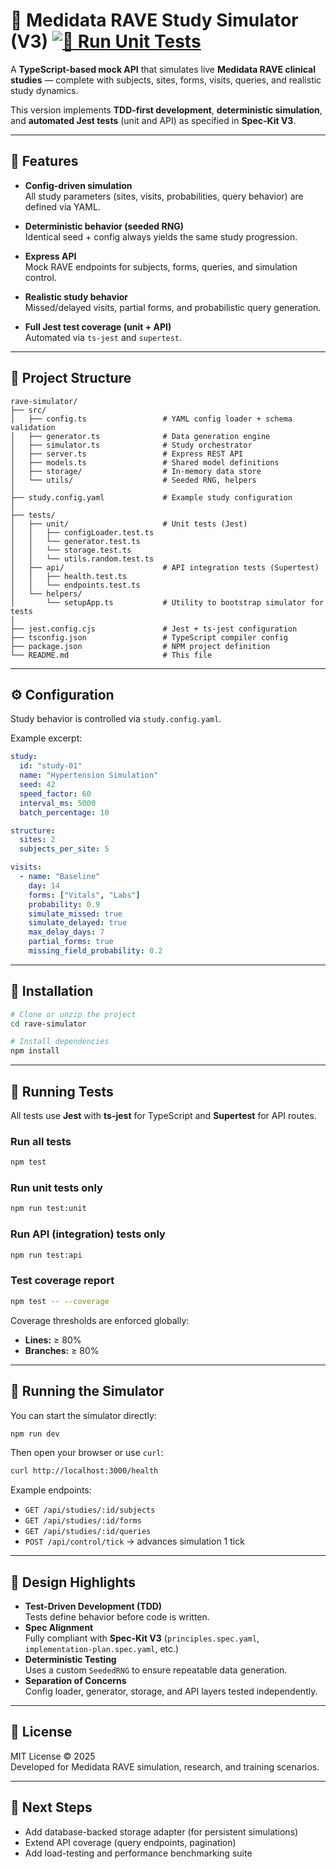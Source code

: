 # 🧪 Medidata RAVE Study Simulator (V3)  [![🧪 Run Unit Tests](https://github.com/mecster09/rave-maker/actions/workflows/test.yml/badge.svg)](https://github.com/mecster09/rave-maker/actions/workflows/test.yml)

A **TypeScript-based mock API** that simulates live **Medidata RAVE clinical studies** — complete with subjects, sites, forms, visits, queries, and realistic study dynamics.

This version implements **TDD-first development**, **deterministic simulation**, and **automated Jest tests** (unit and API) as specified in **Spec-Kit V3**.

---

## 🚀 Features

- **Config-driven simulation**  
  All study parameters (sites, visits, probabilities, query behavior) are defined via YAML.

- **Deterministic behavior (seeded RNG)**  
  Identical seed + config always yields the same study progression.

- **Express API**  
  Mock RAVE endpoints for subjects, forms, queries, and simulation control.

- **Realistic study behavior**  
  Missed/delayed visits, partial forms, and probabilistic query generation.

- **Full Jest test coverage (unit + API)**  
  Automated via `ts-jest` and `supertest`.

---

## 📂 Project Structure

```
rave-simulator/
├── src/
│   ├── config.ts                 # YAML config loader + schema validation
│   ├── generator.ts              # Data generation engine
│   ├── simulator.ts              # Study orchestrator
│   ├── server.ts                 # Express REST API
│   ├── models.ts                 # Shared model definitions
│   ├── storage/                  # In-memory data store
│   └── utils/                    # Seeded RNG, helpers
│
├── study.config.yaml             # Example study configuration
│
├── tests/
│   ├── unit/                     # Unit tests (Jest)
│   │   ├── configLoader.test.ts
│   │   └── generator.test.ts
│   │   └── storage.test.ts
│   │   └── utils.random.test.ts
│   ├── api/                      # API integration tests (Supertest)
│   │   ├── health.test.ts
│   │   └── endpoints.test.ts
│   └── helpers/
│       └── setupApp.ts           # Utility to bootstrap simulator for tests
│
├── jest.config.cjs               # Jest + ts-jest configuration
├── tsconfig.json                 # TypeScript compiler config
├── package.json                  # NPM project definition
└── README.md                     # This file
```

---

## ⚙️ Configuration

Study behavior is controlled via `study.config.yaml`.

Example excerpt:

```yaml
study:
  id: "study-01"
  name: "Hypertension Simulation"
  seed: 42
  speed_factor: 60
  interval_ms: 5000
  batch_percentage: 10

structure:
  sites: 2
  subjects_per_site: 5

visits:
  - name: "Baseline"
    day: 14
    forms: ["Vitals", "Labs"]
    probability: 0.9
    simulate_missed: true
    simulate_delayed: true
    max_delay_days: 7
    partial_forms: true
    missing_field_probability: 0.2
```

---

## 🧰 Installation

```bash
# Clone or unzip the project
cd rave-simulator

# Install dependencies
npm install
```

---

## 🧪 Running Tests

All tests use **Jest** with **ts-jest** for TypeScript and **Supertest** for API routes.

### Run all tests
```bash
npm test
```

### Run unit tests only
```bash
npm run test:unit
```

### Run API (integration) tests only
```bash
npm run test:api
```

### Test coverage report
```bash
npm test -- --coverage
```

Coverage thresholds are enforced globally:
- **Lines:** ≥ 80%  
- **Branches:** ≥ 80%

---

## 🧩 Running the Simulator

You can start the simulator directly:

```bash
npm run dev
```

Then open your browser or use `curl`:

```bash
curl http://localhost:3000/health
```

Example endpoints:
- `GET /api/studies/:id/subjects`
- `GET /api/studies/:id/forms`
- `GET /api/studies/:id/queries`
- `POST /api/control/tick` → advances simulation 1 tick

---

## 🧠 Design Highlights

- **Test-Driven Development (TDD)**  
  Tests define behavior before code is written.
- **Spec Alignment**  
  Fully compliant with **Spec-Kit V3** (`principles.spec.yaml`, `implementation-plan.spec.yaml`, etc.)
- **Deterministic Testing**  
  Uses a custom `SeededRNG` to ensure repeatable data generation.
- **Separation of Concerns**  
  Config loader, generator, storage, and API layers tested independently.

---

## 🧾 License

MIT License © 2025  
Developed for Medidata RAVE simulation, research, and training scenarios.

---

## 🧭 Next Steps

- Add database-backed storage adapter (for persistent simulations)
- Extend API coverage (query endpoints, pagination)
- Add load-testing and performance benchmarking suite
